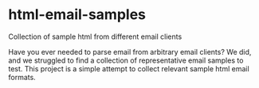 # html-email-samples
Collection of sample html from different email clients

Have you ever needed to parse email from arbitrary email clients? We did, and we struggled to find a collection of representative email samples to test. This project is a simple attempt to collect relevant sample html email formats.
